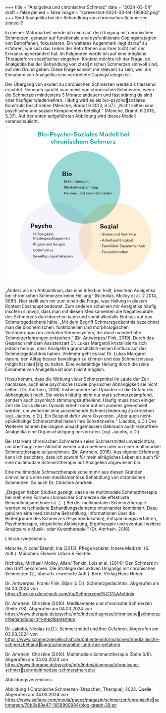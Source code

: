 +++
title = "Analgetika und chronischer Schmerz"
date = "2024-03-04"
draft = false
pinned = false
image = "screenshot-2024-03-04-195802.png"
+++
Sind Analgetika bei der Behandlung von chronischen Schmerzen sinnvoll? 

In meiner Maturaarbeit werde ich mich auf den Umgang mit chronischen Schmerzen, genauer auf funktionale und dysfunktionale Copingstrategien von Betroffenen, fokussieren. Ein weiteres Augenmerk liegt darauf zu erfahren, wie sich das Leben der Betroffenen aus ihrer Sicht seit der Erkrankung verändert hat. Im Folgenden werde ich auf eine mögliche Therapieform spezifischer eingehen. Konkret möchte ich der Frage, ob Analgetika bei der Behandlung von chronischen Schmerzen sinnvoll sind, auf den Grund gehen. Diese Frage scheint mir relevant zu sein, weil die Einnahme von Analgetika eine verbreitete Copingstrategie ist. 

Der Übergang von akuten zu chronischen Schmerzen werde als fliessend erachtet. Dennoch spricht man meist von chronischen Schmerzen, wenn die Schmerzen mindestens 3 Monate andauern und fast ständig da sind oder häufiger wiederkehren. Häufig wird es als bio-psychosoziales Konstrukt beschrieben (Menche, Brandt 6 2013, S.37). „Nicht selten sind psychische und soziale Komponenten beteiligt.“ (Menche, Brandt 6 2013, S.37). Auf der unten aufgeführten Abbildung wird dieses Modell veranschaulicht.

![Abbildung 1: Chronische Schmerzen (Ursachen, Therapie), 2022. (Quelle: selfapy.com)](blog-graph-29.png "Abbildung 1: Chronische Schmerzen (Ursachen, Therapie), 2022. (Quelle: selfapy.com)")

„Anders als ein Antibiotikum, das eine Infektion heilt, bewirken Analgetika bei chronischen Schmerzen keine Heilung“ (Nicholas, Molloy et al. 2 2014, S88f). Hier stellt sich mir zum einen die Frage, was Heilung in diesem Kontext überhaupt bedeutet. Zum anderen scheinen mir Analgetika häufig insofern sinnvoll, dass man mit diesen Medikamenten die Negativspirale des Schmerzes durchbrechen kann und somit allenfalls Einfluss auf das Schmerzgedächtnis hätte. „Mit dem Begriff Schmerzgedächtnis bezeichnet man die biochemischen, funktionellen und morphologischen Veränderungen im zentralen Nervensystem, die durch wiederholte Schmerzerfahrungen entstehen.“ (Dr. Antwerpes/ Fink, 2019). Durch das Gespräch mit dem Assistenzart Dr. Lukas Margaroli kristallisierte sich jedoch heraus, dass Analgetika grundsätzlich keinen Einfluss auf das Schmerzgedächtnis haben. Vielmehr geht es laut Dr. Lukas Margaroli darum, den Alltag besser bewältigen zu können und das Schmerzniveau möglichst niedrig zu halten. Eine vollständige Heilung durch die reine Einnahme von Analgetika ist somit nicht möglich.

Hinzu kommt, dass die Wirkung vieler Schmerzmittel im Laufe der Zeit nachlasse, auch eine psychische (sowie physische) Abhängigkeit sei nicht selten. (Dr. Amrhein, 2016). Insbesondere bei Opioiden ist die Gefahr der Abhängigkeit hoch. Sie wirken häufig nicht nur stark schmerzdämpfend, sondern auch psychisch stimmungsaufhellend. Häufig muss nach einiger Zeit die Dosis dieses Opioids erhöht oder auf ein anderes gewechselt werden, um weiterhin eine ausreichende Schmerzlinderung zu erreichen (vgl. Jacobs, o.D.). Ein Beispiel dafür wäre Oxycontin. „Aber auch nicht-opioidhaltige Schmerzmittel haben ihre Schattenseite.“ (Jacobs, o.D.) Des Weiteren können bei langem unsachgemässem Gebrauch auch rezeptfreie Analgetika eine Organschädigung hervorrufen. (vgl. Jacobs, o.D.) 

Bei (starken) chronischen Schmerzen seien Schmerzmittel unverzichtbar, um überhaupt eine Aktivität wieder aufzunehmen oder an einer multimodale Schmerztherapie teilzunehmen. (Dr. Amrhein, 2016). Aus eigener Erfahrung kann ich berichten, dass ich sowohl für mein alltägliches Leben als auch für eine multimodale Schmerztherapie auf Analgetika angewiesen bin.

Eine multimodale Schmerztherapie scheint mir aus diesen Gründen sinnvoller als eine rein medikamentöse Behandlung von chronischen Schmerzen. So auch Dr. Christine Amrhein:

„Dagegen haben Studien gezeigt, dass eine multimodale Schmerztherapie bei mehreren Formen chronischer Schmerzen die effektivste Behandlungsmethode ist. \[…] Bei der multimodalen Schmerztherapie werden verschiedene Behandlungselemente miteinander kombiniert. Dazu gehören eine medizinische Behandlung, Informationen über die Hintergründe des Schmerzes (Psychoedukation), Entspannungsverfahren, Psychotherapie, körperliche Aktivierung, Ergotherapie und eventuell weitere Ansätze wie Musik- oder Kunsttherapie.“ (Dr. Amrhein, 2016)

Literaturverzeichnis

Menche, Nicole/ Brandt, Ina (2013). Pflege konkret. Innere Medizin. (6. Aufl.). München: Elsevier Urban & Fischer. 

Nicholas, Michael/ Molloy, Allan/ Tonkin, Lois et al. (2014): Den Schmerz in den Griff bekommen. Die Strategie des aktiven Umgangs mit chronischen Schmerzen (2., überarb. erweiterte Aufl.). Bern: Verlag Hans Huber. 

Dr. Antwerpes, Frank/ Fink, Bijan (o.D.). Schmerzgedächtnis. Abgerufen am 04.03.2024 von https://flexikon.doccheck.com/de/Schmerzged%C3%A4chtnis 

Dr. Amrhein, Christine (2016). Medikamente und chronische Schmerzen (Seite 7/8). Abgerufen am 04.03.2024 von https://www.therapie.de/psyche/info/index/diagnose/chronischeschmerzen/behandlung-mit-medikamenten/ 

Dr. Jakobs, Nicolas (o.D.). Schmerzmittel und ihre Gefahren. Abgerufen am 03.03.3024 von https://www.schmerzgesellschaft.de/patienteninformationen/medizinische-schmerzbehandlung/schmerzmittel-und-ihre-gefahren 

Dr. Amrhein, Christine (2016). Multimodale Schmerztherapie (Seite 6/8). Abgerufen am 04.03.2024 von https://www.therapie.de/psyche/info/index/diagnose/chronische-schmerzen/multimodale-schmerztherapie/ 

Abbildungsverzeichnis 

Abbildung 1 Chronische Schmerzen (Ursachen, Therapie), 2022. Quelle: Abgerufen am 04.03.2024 von https://www.selfapy.com/media/pages/magazin/schmerzen/chronischeschmerzen/78b6e89e47-1658909984/blog-graph-29.pn